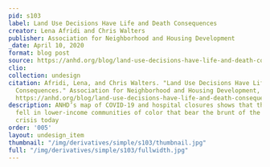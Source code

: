 ```yaml
---
pid: s103
label: Land Use Decisions Have Life and Death Consequences
creator: Lena Afridi and Chris Walters
publisher: Association for Neighborhood and Housing Development
_date: April 10, 2020
format: blog post
source: https://anhd.org/blog/land-use-decisions-have-life-and-death-consequences
clio:
collection: undesign
citation: Afridi, Lena, and Chris Walters. "Land Use Decisions Have Life and Death
  Consequences." Association for Neighborhood and Housing Development, April 10, 2020,
  https://anhd.org/blog/land-use-decisions-have-life-and-death-consequences.
description: ANHD’s map of COVID-19 and hospital closures shows that the majority
  fell in lower-income communities of color that bear the brunt of the coronavirus
  crisis today
order: '005'
layout: undesign_item
thumbnail: "/img/derivatives/simple/s103/thumbnail.jpg"
full: "/img/derivatives/simple/s103/fullwidth.jpg"
---
```

